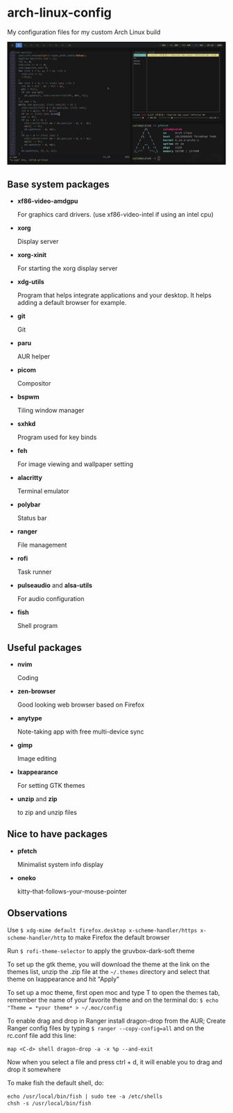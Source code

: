 # arch-linux-config
My configuration files for my custom Arch Linux build

![](cool_screenshot.png)

## Base system packages
- **xf86-video-amdgpu** 

    For graphics card drivers. (use xf86-video-intel if using an intel cpu)
- **xorg**

    Display server
- **xorg-xinit**

    For starting the xorg display server
- **xdg-utils**

    Program that helps integrate applications and your desktop. It helps adding a default browser for example.
- **git**

	Git
- **paru**

	AUR helper 
- **picom**

    Compositor
- **bspwm**

    Tiling window manager
- **sxhkd**

    Program used for key binds
- **feh**

    For image viewing and wallpaper setting
- **alacritty**

    Terminal emulator
- **polybar**

    Status bar
- **ranger**

    File management
- **rofi**

    Task runner
- **pulseaudio** and **alsa-utils**

    For audio configuration
- **fish**

    Shell program




## Useful packages
- **nvim**

    Coding
  
- **zen-browser**

    Good looking web browser based on Firefox

- **anytype**

    Note-taking app with free multi-device sync

- **gimp**

    Image editing
  
- **lxappearance**

    For setting GTK themes
  
- **unzip** and **zip**

	to zip and unzip files


## Nice to have packages
- **pfetch**

    Minimalist system info display

- **oneko**

    kitty-that-follows-your-mouse-pointer 


## Observations
Use `$ xdg-mime default firefox.desktop x-scheme-handler/https x-scheme-handler/http` to make Firefox the default browser

Run `$ rofi-theme-selector` to apply the gruvbox-dark-soft theme

To set up the gtk theme, you will download the theme at the link on the themes list, unzip the .zip file at the `~/.themes` directory and select that theme on lxappearance and hit "Apply"

To set up a moc theme, first open moc and type T to open the themes tab, remember the name of your favorite theme and on the terminal do: `$ echo "Theme = *your theme* > ~/.moc/config`  

To enable drag and drop in Ranger install dragon-drop from the AUR; Create Ranger config files by typing `$ ranger --copy-config=all` and on the rc.conf file add this line:

	map <C-d> shell dragon-drop -a -x %p --and-exit
Now when you select a file and press ctrl + d, it will enable you to drag and drop it somewhere

To make fish the default shell, do:
	
	echo /usr/local/bin/fish | sudo tee -a /etc/shells
	chsh -s /usr/local/bin/fish
